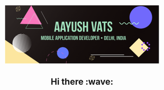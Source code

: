[![Banner for aayush](https://github.com/aayushvats/aayushvats/blob/main/Adobe_Post_20201212_0151400.6938934804215817.png)](github.com/aayushvats)
<h1 align='center'>Hi there :wave:</h1>

<!--
**aayushvats/aayushvats** is a ✨ _special_ ✨ repository because its `README.md` (this file) appears on your GitHub profile


Here are some ideas to get you started:

- 🔭 I’m currently working on ...
- 🌱 I’m currently learning ...
- 👯 I’m looking to collaborate on ...
- 🤔 I’m looking for help with ...
- 💬 Ask me about ...
- 📫 How to reach me: ...
- 😄 Pronouns: ...
- ⚡ Fun fact: ...
-->
